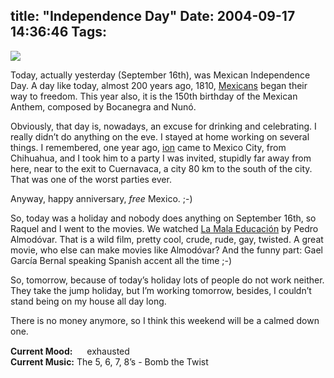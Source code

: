title: "Independence Day"
Date: 2004-09-17 14:36:46
Tags: 
---
<p><img src="http://www.stcc.cc.tx.us/Languages/Mexican%20Flag.jpg"/></p>

<p>Today, actually yesterday (September 16th), was Mexican Independence Day. A day like today, almost 200 years ago, 1810, <a href="http://www.mexonline.com/grito.htm">Mexicans</a> began their way to freedom. This year also, it is the 150th birthday of the Mexican Anthem, composed by Bocanegra and Nunó.</p>

<p>Obviously, that day is, nowadays, an excuse for drinking and celebrating. I really didn&#8217;t do anything on the eve. I stayed at home working on several things. I remembered, one year ago, <a href="http://ion.gluch.org.mx/">ion</a> came to Mexico City, from Chihuahua, and I took him to a party I was invited, stupidly far away from here, near to the exit to Cuernavaca, a city 80&#160;km to the south of the city. That was one of the worst parties ever.</p>

<p>Anyway, happy anniversary, <em>free</em> Mexico. ;-)</p>

<p>So, today was a holiday and nobody does anything on September 16th, so Raquel and I went to the movies. We watched <a href="http://www.lamalaeducacion.com/">La Mala Educación</a> by Pedro Almodóvar. That is a wild film, pretty cool, crude, rude, gay, twisted. A great movie, who else can make movies like Almodóvar? And the funny part: Gael García Bernal speaking Spanish accent all the time ;-)</p>

<p>So, tomorrow, because of today&#8217;s holiday lots of people do not work neither. They take the jump holiday, but I&#8217;m working tomorrow, besides, I couldn&#8217;t stand being on my house all day long.</p>

<p>There is no money anymore, so I think this weekend will be a calmed down one.</p>

<p><strong>Current Mood:</strong> <img width="15" height="15" src="http://stat.livejournal.com/img/mood/growf/smileys/tired.gif"/> exhausted<br/><strong>Current Music:</strong> The 5, 6, 7, 8&#8217;s - Bomb the Twist</p>
